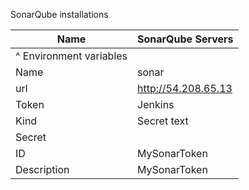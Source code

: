 SonarQube installations


| Name                    | SonarQube Servers   |
| ----------------------- | ------------------- |
| ^ Environment variables |                     |
| Name                    | sonar               |
| url                     | http://54.208.65.13 |
| Token                   | Jenkins             |
| Kind                    | Secret text         |
| Secret                  |                     |
| ID                      | MySonarToken        |
| Description             | MySonarToken        |
